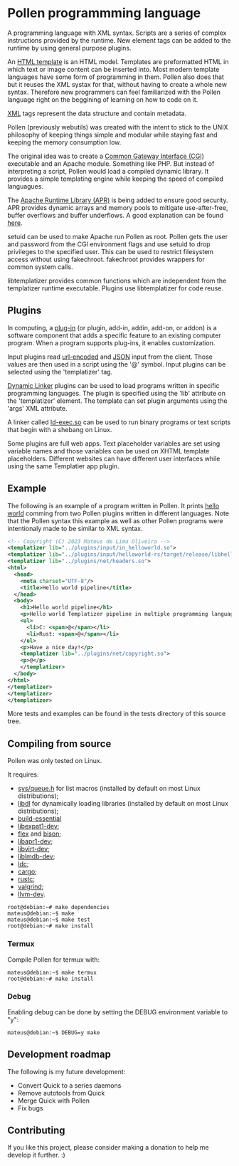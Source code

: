 # Pollen programmming language

A programming language with XML syntax.
Scripts are a series of complex instructions provided by
the runtime. New element tags can be added to the
runtime by using general purpose plugins.

An [HTML template](https://en.wikipedia.org/wiki/Web_template_system)
is an HTML model. Templates are
preformatted HTML in which text or image content
can be inserted into. Most modern template languages
have some form of programming in them. Pollen
also does that but it reuses the XML systax for that,
without having to create a whole new syntax. Therefore
new programmers can feel familiarized with the Pollen
language right on the beggining of learning on how to
code on it.

[XML](https://en.wikipedia.org/wiki/XML) tags represent
the data structure and contain metadata.

Pollen (previously webutils) was created with the
intent to stick to the UNIX philosophy of
keeping things simple and modular
while staying fast and keeping the memory consumption
low.

The original idea was to create a
[Common Gateway Interface (CGI)](https://en.wikipedia.org/wiki/Common_Gateway_Interface)
executable and an Apache module. Something like PHP. But
instead of interpreting a script, Pollen
would load a compiled dynamic library. It provides
a simple templating engine while keeping the speed
of compiled languagues.

The [Apache Runtime Library (APR)](https://apr.apache.org)
is being added to ensure good security.
APR provides dynamic arrays and memory pools to
mitigate use-after-free, buffer overflows and buffer underflows.
A good explanation can be found
[here](http://www.apachetutor.org/dev/pools).

setuid can be used to make Apache run Pollen as root.
Pollen gets the user and password from the CGI environment
flags and use setuid to drop privileges to the specified user.
This can be used to restrict filesystem access without using
fakechroot. fakechroot provides wrappers for common system calls.

libtemplatizer provides common functions which are independent
from the templatizer runtime executable. Plugins use libtemplatizer
for code reuse.

## Plugins

In computing, a
[plug-in](https://en.wikipedia.org/wiki/Plug-in_(computing))
(or plugin, add-in, addin, add-on, or addon) is a software
component that adds a specific feature to an existing
computer program. When a program supports plug-ins, it
enables customization.

Input plugins read
[url-encoded](https://en.wikipedia.org/wiki/URL_encoding)
and [JSON](https://en.wikipedia.org/wiki/JSON)
input from the client. Those values are then used in a
script using the '@' symbol. Input plugins can be selected
using the 'templatizer' tag.

[Dynamic Linker](https://en.wikipedia.org/wiki/Dynamic_linker)
plugins can be used to load programs written in
specific programming languages. The plugin is specified
using the 'lib' attribute on the 'templatizer' element.
The template can set plugin arguments using the 'args'
XML attribute.

A linker called [ld-exec.so](https://www.wikidata.org/wiki/Q47513204)
can be used to run binary
programs or text scripts that begin with a shebang on
Linux.

Some plugins are full web apps. Text placeholder variables
are set using variable names and those variables can be used
on XHTML template placeholders. Different websites can have
different user interfaces while using the same Templatier
app plugin.

## Example

The following is an example of a program written in Pollen.
It prints [hello world](https://en.wikipedia.org/wiki/%22Hello,_World!%22_program)
comming from two Pollen plugins written in different languages.
Note that the Pollen syntax this example as well as other
Pollen programs were intentionaly made to be similar to
XML syntax.

```xml
<!-- Copyright (C) 2023 Mateus de Lima Oliveira -->
<templatizer lib="../plugins/input/in_helloworld.so">
<templatizer lib="../plugins/input/helloworld-rs/target/release/libhelloworld_rs.so">
<templatizer lib="../plugins/net/headers.so">
<html>
  <head>
    <meta charset="UTF-8"/>
    <title>Hello world pipeline</title>
  </head>
  <body>
    <h1>Hello world pipeline</h1>
    <p>Hello world Templatizer pipeline in multiple programming languages:</p>
    <ul>
      <li>C: <span>@</span></li>
      <li>Rust: <span>@</span></li>
    </ul>
    <p>Have a nice day!</p>
    <templatizer lib="../plugins/net/copyright.so">
    <p>@</p>
    </templatizer>
  </body>
</html>
</templatizer>
</templatizer>
</templatizer>
```

More tests and examples can be found in the tests directory
of this source tree.

## Compiling from source

Pollen was only tested on Linux.

It requires:

  * [sys/queue.h](https://man.freebsd.org/cgi/man.cgi?query=queue&sektion=3) for list macros (installed by default on most Linux distributions);
  * [libdl](https://refspecs.linuxfoundation.org/LSB_3.0.0/LSB-Core-IA64/LSB-Core-IA64/libdl.html) for dynamically loading libraries (installed by default on most Linux distributions);
  * [build-essential](https://packages.debian.org/bullseye/build-essential)
  * [libexpat1-dev](https://packages.debian.org/bullseye/libexpat1-dev);
  * [flex](https://packages.debian.org/bullseye/flex) and [bison](https://packages.debian.org/bullseye/bison);
  * [libapr1-dev](https://packages.debian.org/bullseye/libapr1-dev);
  * [libvirt-dev](https://packages.debian.org/bullseye/libvirt-dev);
  * [liblmdb-dev](https://packages.debian.org/bullseye/liblmdb-dev);
  * [ldc](https://packages.debian.org/bullseye/ldc);
  * [cargo](https://packages.debian.org/bullseye/cargo);
  * [rustc](https://packages.debian.org/bullseye/rustc);
  * [valgrind](https://packages.debian.org/bullseye/valgrind);
  * [llvm-dev](https://packages.debian.org/bullseye/devel/llvm-dev).

```console
root@debian:~# make dependencies
mateus@debian:~$ make
mateus@debian:~$ make test
root@debian:~# make install
```

### Termux

Compile Pollen for termux with:

```console
mateus@debian:~$ make termux
root@debian:~# make install
```

### Debug

Enabling debug can be done by
setting the DEBUG environment
variable to "y":

```console
mateus@debian:~$ DEBUG=y make
```

## Development roadmap

The following is my future development:

  - Convert Quick to a series daemons
  - Remove autotools from Quick
  - Merge Quick with Pollen
  - Fix bugs

## Contributing

If you like this project, please consider making
a donation to help me develop it further. :)
